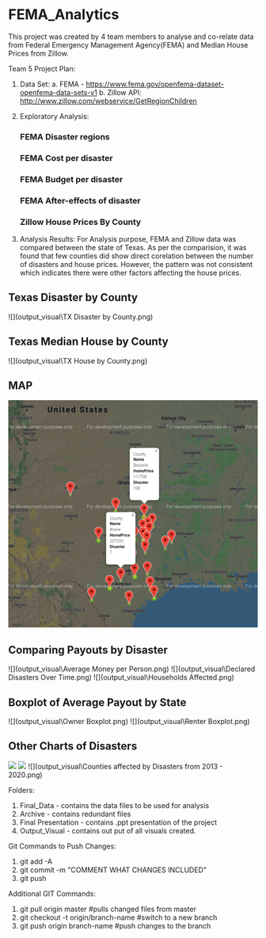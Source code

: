 # FEMA_Analytics

This project was created by 4 team members to analyse and co-relate data from Federal Emergency Management Agency(FEMA) and Median House Prices from Zillow. 




Team 5 Project Plan:
1. Data Set: 
    a. FEMA - https://www.fema.gov/openfema-dataset-openfema-data-sets-v1
    b. Zillow API: http://www.zillow.com/webservice/GetRegionChildren

2. Exploratory Analysis:
    ### FEMA Disaster regions
    ### FEMA Cost per disaster
    ### FEMA Budget per disaster
    ### FEMA After-effects of disaster
    ### Zillow House Prices By County

3. Analysis Results:
For Analysis purpose, FEMA and Zillow data was compared between the state of Texas. As per the comparision, it was found that few counties did show direct corelation between the number of disasters and house prices. However, the pattern was not consistent which indicates there were other factors affecting the house prices. 
## Texas Disaster by County
![](output_visual\TX Disaster by County.png)
## Texas Median House by County
![](output_visual\TX House by County.png)
## MAP
![](output_visual\Texas_Zillow.PNG)

## Comparing Payouts by Disaster
![](output_visual\Average Money per Person.png) ![](output_visual\Declared Disasters Over Time.png) ![](output_visual\Households Affected.png)

## Boxplot of Average Payout by State
![](output_visual\Owner Boxplot.png)
![](output_visual\Renter Boxplot.png)

## Other Charts of Disasters
![](output_visual\counties_affect_waffle.png)
![](output_visual\counties_affected_pie.png)
![](output_visual\Counties affected by Disasters from 2013 - 2020.png)



Folders:
1. Final_Data - contains the data files to be used for analysis
2. Archive - contains redundant files
3. Final Presentation - contains .ppt presentation of the project
4. Output_Visual - contains out put of all visuals created.






Git Commands to Push Changes:
1. git add -A 
2. git commit -m "COMMENT WHAT CHANGES INCLUDED"
3. git push

Additional GIT Commands:
1. git pull origin master                   #pulls changed files from master
2. git checkout -t origin/branch-name       #switch to a new branch
3. git push origin branch-name              #push changes to the branch
